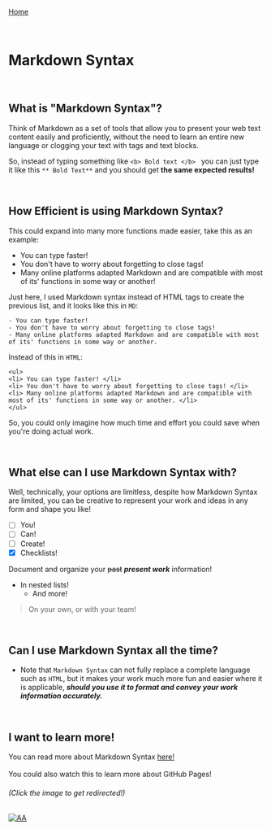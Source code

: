 [Home](README.md)

<br>

# Markdown Syntax

<br>

## What is "Markdown Syntax"?
Think of Markdown as a set of tools that allow you to present your web text content easily and proficiently, without the need to learn an entire new language or clogging your text with tags and text blocks.

So, instead of typing something like `<b> Bold text </b> ` you can just type it like this `** Bold Text**` and you should get **the same expected results!**

<br>

## How Efficient is using Markdown Syntax?
This could expand into many more functions made easier, take this as an example:
- You can type faster!
- You don't have to worry about forgetting to close tags!
- Many online platforms adapted Markdown and are compatible with most of its' functions in some way or another!


Just here, I used Markdown syntax instead of HTML tags to create the previous list, and it looks like this in `MD`:
```
- You can type faster!
- You don't have to worry about forgetting to close tags!
- Many online platforms adapted Markdown and are compatible with most of its' functions in some way or another.
```
Instead of this in `HTML`:

```
<ul>
<li> You can type faster! </li>
<li> You don't have to worry about forgetting to close tags! </li>
<li> Many online platforms adapted Markdown and are compatible with most of its' functions in some way or another. </li>
</ul>
```
So, you could only imagine how much time and effort you could save when you're doing actual work.

<br>

## What else can I use Markdown Syntax with?
Well, technically, your options are limitless, despite how Markdown Syntax are limited, you can be creative to represent your work and ideas in any form and shape you like!
- [ ] You!
- [ ] Can!
- [ ] Create!
- [x] Checklists!

Document and organize your ~~past~~ ***present work*** information! 

- In nested lists!
    - And more!

> On your own, or with your team!

 <br>

## Can I use Markdown Syntax all the time?

+ Note that `Markdown Syntax` can not fully replace a complete language such as `HTML`, but it makes your work much more fun and easier where it is applicable, ***should you use it to format and convey your work information accurately.***

<br>

## I want to learn more!

You can read more about Markdown Syntax [here!](https://docs.github.com/en/github/writing-on-github/getting-started-with-writing-and-formatting-on-github/basic-writing-and-formatting-syntax)
<br>
<br>
You could also watch this to learn more about GitHub Pages!

###### (Click the image to get redirected!)
[![AA](https://github.githubassets.com/images/modules/logos_page/GitHub-Mark.png)](https://youtu.be/2MsN8gpT6jY)
